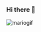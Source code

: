 ### Hi there 👋

![mariogif](https://github.com/cauapaz/cauapaz/assets/143542010/6a92a3cd-998f-4a87-9fa7-dce4397073f5)
